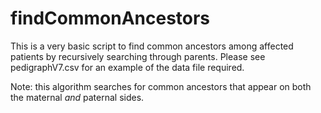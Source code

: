 # findCommonAncestors
This is a very basic script to find common ancestors among affected patients by recursively searching through parents.
Please see pedigraphV7.csv for an example of the data file required.

Note: this algorithm searches for common ancestors that appear on both the maternal _and_ paternal sides.
